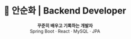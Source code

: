 <!--## Hi there 👋 -->
<h1 align="center">🌿 안순화 | Backend Developer</h1>
<p align="center">
  <b>꾸준히 배우고 기록하는 개발자</b><br>
  Spring Boot · React · MySQL · JPA
</p>

<!--
**ansunhwa/ansunhwa** is a ✨ _special_ ✨ repository because its `README.md` (this file) appears on your GitHub profile.

Here are some ideas to get you started:

- 🔭 I’m currently working on ...
- 🌱 I’m currently learning ...
- 👯 I’m looking to collaborate on ...
- 🤔 I’m looking for help with ...
- 💬 Ask me about ...
- 📫 How to reach me: ...
- 😄 Pronouns: ...
- ⚡ Fun fact: ...
-->
